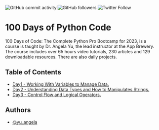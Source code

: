 
<p>
<img alt="GitHub commit activity" src="https://img.shields.io/github/commit-activity/w/LinaYorda/100-Days-Of-Python-Code">
<img alt="GitHub followers" src="https://img.shields.io/github/followers/LinaYorda?style=social">
<img alt="Twitter Follow" src="https://img.shields.io/twitter/follow/GirlsCanInvest2?style=social">
</p>

# 100 Days of Python Code

100 Days of Code: The Complete Python Pro Bootcamp for 2023, is a course is taught by Dr. Angela Yu, the lead instructor at the App Brewery. The course includes over 65 hours video tutorials, 230 articles and 129 downloadable resources. There are also daily projects. 

## Table of Contents
* [Day1 - Working With Variables to Manage Data.](https://github.com/LinaYorda/100-Days-Of-Python-Code/tree/main/Day1)
* [Day2 - Understanding Data Types and How to Manipulates Strings.](https://github.com/LinaYorda/100-Days-Of-Python-Code/tree/main/Day2)
* [Day3 - Control Flow and Logical Operators.](https://github.com/LinaYorda/100-Days-Of-Python-Code/tree/main/Day3)

## Authors

- [@yu_angela](https://twitter.com/yu_angela)